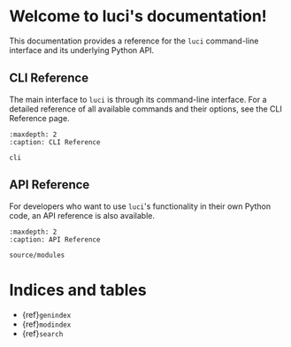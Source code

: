 # Welcome to luci's documentation!

This documentation provides a reference for the `luci` command-line interface and its underlying Python API.

## CLI Reference

The main interface to `luci` is through its command-line interface. For a detailed reference of all available commands and their options, see the CLI Reference page.

```{toctree}
:maxdepth: 2
:caption: CLI Reference

cli
```

## API Reference

For developers who want to use `luci`'s functionality in their own Python code, an API reference is also available.

```{toctree}
:maxdepth: 2
:caption: API Reference

source/modules
```

# Indices and tables

* {ref}`genindex`
* {ref}`modindex`
* {ref}`search`
